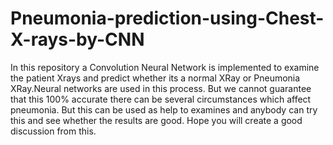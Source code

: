 # Pneumonia-prediction-using-Chest-X-rays-by-CNN

In this repository a Convolution Neural Network is implemented to examine the patient Xrays and predict whether its a normal XRay or Pneumonia XRay.Neural networks are used in this process.
But we cannot guarantee that this 100% accurate there can be several circumstances which affect pneumonia. 
But this can be used as help to examines and anybody can try this and see whether the results are good. 
Hope you will create a good discussion from this.
